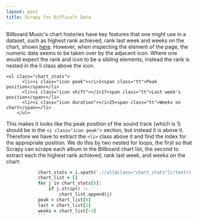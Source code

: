 ```yaml
---
layout: post
title: Scrapy for Difficult Data
---
```


Billboard Music's chart histories have key features that one might use in a dataset, such as highest rank achieved, rank last
week and weeks on the chart, shown [here](http://www.billboard.com/artist/280012/soundtrack/chart). However, when inspecting the element of the page, the numeric data seems to be taken over by the adjacent icon. Where one would expect the rank and icon to be a sibling elements, instead the rank is nested in the li class above the icon. 
```
<ul class="chart_stats">
      <li><i class="icon peak"></i>1<span class="tt">Peak position</span></li>
      <li><i class="icon shift"></i>17<span class="tt">Last week's position</span></li>
      <li><i class="icon duration"></i>25<span class="tt">Weeks on chart</span></li>
    </ul>
```

This makes it looks like the peak position of the sound track (which is 1) should be in the ```<i class="icon peak">``` section, but instead it is above it. Therefore we have to extract the ```<li>``` class above it and find the index for the appropriate position. We do this by two nested  for loops, the first so that Scrapy can scrape each album in the Billboard 
chart list, the second to extract each the highest rank achieved, rank last week, and weeks on the chart:

```        for i in response.xpath('//article[contains(@class,"song")]'):  
            chart_stats = i.xpath('.//ul[@class="chart_stats"]//text()').extract(),  
            chart_list = []  
            for j in chart_stats[0]:  
                if j.strip() != '':  
                    chart_list.append(j)  
            peak = chart_list[0]  
            last = chart_list[2]  
            weeks = chart_list[-2]  
            ```
